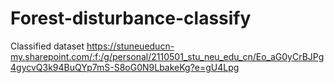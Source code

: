 # Forest-disturbance-classify
Classified dataset
https://stuneueducn-my.sharepoint.com/:f:/g/personal/2110501_stu_neu_edu_cn/Eo_aG0yCrBJPg4gycvQ3k94BuQYp7mS-S8oG0N9LbakeKg?e=gU4Lpg

